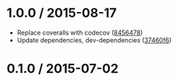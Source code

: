 <!--remark setext-->

<!--lint disable no-multiple-toplevel-headings-->

1.0.0 / 2015-08-17
==================

*   Replace coveralls with codecov ([8456478](https://github.com/wooorm/mdast-util-to-string/commit/8456478))
*   Update dependencies, dev-dependencies ([37460f6](https://github.com/wooorm/mdast-util-to-string/commit/37460f6))

0.1.0 / 2015-07-02
==================
